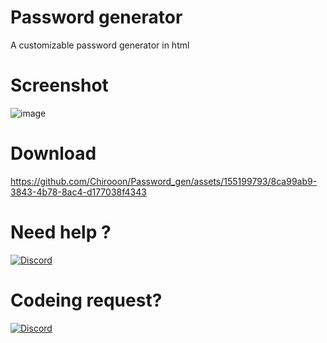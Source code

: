 # Password generator
A customizable password generator in html

# Screenshot
![image](https://github.com/Chirooon/Password_gen/assets/155199793/0d1aa0e0-5022-4ca1-a6ed-591cb6f94e1d)

# Download
https://github.com/Chirooon/Password_gen/assets/155199793/8ca99ab9-3843-4b78-8ac4-d177038f4343


# Need help ? 

[![Discord](https://img.shields.io/badge/Add_me_on-Discord-blue.svg)](https://discord.com/users/chiron6750)

# Codeing request? 

[![Discord](https://img.shields.io/badge/Add_me_on-Discord-blue.svg)](https://discord.com/users/chiron6750)
